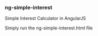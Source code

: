 ### ng-simple-interest

Simple Interest Calculator in AngularJS

Simply run the ng-simple-interest.html file